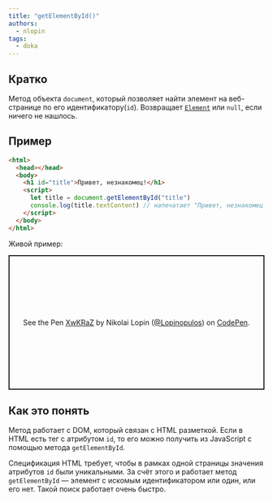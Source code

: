 ```yaml
---
title: "getElementById()"
authors:
  - nlopin
tags:
  - doka
---
```


## Кратко

Метод объекта `document`, который позволяет найти элемент на веб-странице по его идентификатору(`id`). Возвращает [`Element`](/js/element) или `null`, если ничего не нашлось.

## Пример

```html
<html>
  <head></head>
  <body>
    <h1 id="title">Привет, незнакомец!</h1>
    <script>
      let title = document.getElementById("title")
      console.log(title.textContent) // напечатает "Привет, незнакомец!"
    </script>
  </body>
</html>
```

Живой пример:

<p class="codepen" data-height="265" data-theme-id="light" data-default-tab="js,result" data-user="Lopinopulos" data-slug-hash="XwKRaZ" style="height: 265px; box-sizing: border-box; display: flex; align-items: center; justify-content: center; border: 2px solid; margin: 1em 0; padding: 1em;" data-pen-title="XwKRaZ">
  <span>See the Pen <a href="https://codepen.io/Lopinopulos/pen/XwKRaZ">
  XwKRaZ</a> by Nikolai Lopin (<a href="https://codepen.io/Lopinopulos">@Lopinopulos</a>)
  on <a href="https://codepen.io">CodePen</a>.</span>
</p>
<script async src="https://static.codepen.io/assets/embed/ei.js"></script>

## Как это понять

Метод работает с DOM, который связан с HTML разметкой. Если в HTML есть тег с атрибутом `id`, то его можно получить из JavaScript с помощью метода `getElementById`.

Спецификация HTML требует, чтобы в рамках одной страницы значения атрибутов `id` были уникальными. За счёт этого и работает метод `getElementById` — элемент с искомым идентификатором или один, или его нет. Такой поиск работает очень быстро.
